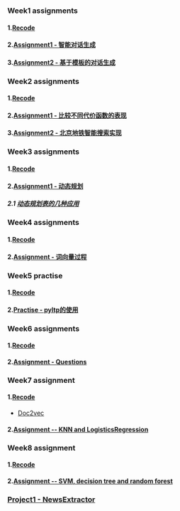 ### Week1 assignments
#### 1.[Recode](./Week_01_0630_possibility_model/repeat_the_code.ipynb)
#### 2.[Assignment1 - 智能对话生成](./Week_01_0630_possibility_model/assignments/assignment_01/Assignment-01.ipynb)
#### 3.[Assignment2 - 基于模板的对话生成](./Week_01_0630_possibility_model/assignments/assignment_02/assignment-01-optional-pattern-match.ipynb)

### Week2 assignments
#### 1.[Recode](./Week_02_0706_metro_search/recode.ipynb)
#### 2.[Assignment1 - 比较不同代价函数的表现](./Week_02_0706_metro_search/Assignment/Assignment-02.ipynb)
#### 3.[Assignment2 - 北京地铁智能搜索实现](./Week_02_0706_metro_search/Assignment/metro_path_assignment.ipynb)

### Week3 assignments
#### 1.[Recode](./Week_03_0713_dynamic_programming/Recoding.ipynb)
#### 2.[Assignment1 - 动态规划](./Week_03_0713_dynamic_programming/Assignment/Assignment-03.ipynb)
##### 2.1 [动态规划表的几种应用](./Week_03_0713_dynamic_programming/Assignment/dynamic_programming.ipynb)

### Week4 assignments
#### 1.[Recode](./Week_04_0727_word2vec/recoding.ipynb)
#### 2.[Assignment - 词向量过程](./Week_04_0727_word2vec/Assignment/word2vec.ipynb)

### Week5 practise
#### 1.[Recode](./Week_05_0803_pyltp/recoding.ipynb)
#### 2.[Practise - pyltp的使用](./Week_05_0803_pyltp/pyltp.ipynb)

### Week6 assignments
#### 1.[Recode](./Week_06_0810_machine_learning/recode.ipynb)
#### 2.[Assignment - Questions](./Week_06_0810_machine_learning/Assignment/assginment.md)

### Week7 assignment
#### 1.[Recode](./Week_07_0817_machine_learning_2/recoding.ipynb)
- [Doc2vec](./Week_07_0817_machine_learning_2/doc2vec.ipynb)

#### 2.[Assignment -- KNN and LogisticsRegression](./Week_07_0817_machine_learning_2/Assignment/1_assignment.ipynb)

### Week8 assignment
#### 1.[Recode](./Week_08_0824_svm_naive_bayes_decision_tree/recoding.ipynb)
#### 2.[Assignment -- SVM, decision tree and random forest](./Week_08_0824_svm_naive_bayes_decision_tree/Assignment/assignment.ipynb)

### [Project1 - NewsExtractor](http://39.100.3.165:5676/)
